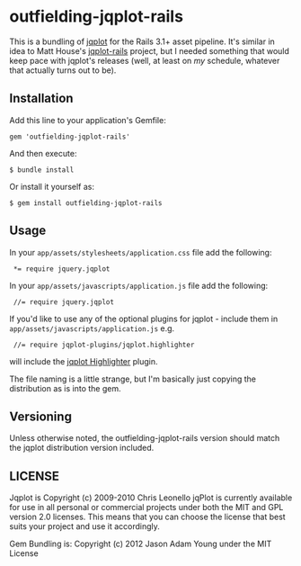 # outfielding-jqplot-rails

This is a bundling of [jqplot](http://www.jqplot.com/) for the Rails 3.1+ asset pipeline. It's similar in idea to Matt House's [jqplot-rails](https://github.com/eightbitraptor/jqplot-rails) project, but I needed something that would keep pace with jqplot's releases (well, at least on *my* schedule, whatever that actually turns out to be).

## Installation

Add this line to your application's Gemfile:

    gem 'outfielding-jqplot-rails'

And then execute:

    $ bundle install

Or install it yourself as:

    $ gem install outfielding-jqplot-rails

## Usage

In your ```app/assets/stylesheets/application.css``` file add the following:
     
     *= require jquery.jqplot

In your ```app/assets/javascripts/application.js``` file add the following:

     //= require jquery.jqplot

If you'd like to use any of the optional plugins for jqplot - include them in ```app/assets/javascripts/application.js``` e.g.

     //= require jqplot-plugins/jqplot.highlighter

will include the [jqplot Highlighter](http://www.jqplot.com/docs/files/plugins/jqplot-highlighter-js.html) plugin.

The file naming is a little strange, but I'm basically just copying the distribution as is into the gem.

## Versioning

Unless otherwise noted, the outfielding-jqplot-rails version should match the jqplot distribution version included.

## LICENSE

Jqplot is Copyright (c) 2009-2010 Chris Leonello
jqPlot is currently available for use in all personal or commercial projects 
under both the MIT and GPL version 2.0 licenses. This means that you can 
choose the license that best suits your project and use it accordingly. 

Gem Bundling is: Copyright (c) 2012 Jason Adam Young under the MIT License
